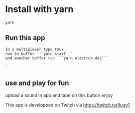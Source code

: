 # Install with yarn 

    yarn

## Run this app 

    In a multiplexer type tmux 
    run in buffer ```yarn start```
    and another buffer run ```yarn electron-dev```
`


## use and play for fun  

   upload a sound in app and tape on this button enjoy



This app is developped on Twitch via https://twitch.tv/flugv1

